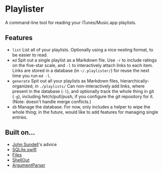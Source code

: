 # Playlister

A command-line tool for reading your iTunes/Music.app playlists.

## Features
* `list`
List all of your playlists. Optionally using a nice nesting format, to be easier to read.
* `md`
Spit out a single playlist as a Markdown file. Use `-r` to include ratings on the five-star scale, and `-l` to interactively attach links to each item. Links are stored in a database (in `~/.playlister/`) for reuse the next time you run `md -l`.
* `generate`
Spit out all your playlists as Markdown files, hierarchically-organized, in `./playlists/` Can non-interactively add links, where present in the database (`-l`), and optionally track the whole thing in git (`-g`), including fetch/pull/push, if you configure the git repository for it. (Note: doesn't handle merge conflicts.)
* `db`
Manage the database. For now, only includes a helper to wipe the whole thing; in the future, would like to add features for managing single entries.

## Built on...
* [John Sundell](https://www.swiftbysundell.com/articles/building-a-command-line-tool-using-the-swift-package-manager/)'s advice
* [SQLite.swift](https://github.com/stephencelis/SQLite.swift)
* [Files](https://github.com/JohnSundell/Files)
* [ShellOut](https://github.com/JohnSundell/ShellOut)
* [ArgumentParser](https://github.com/apple/swift-argument-parser)

